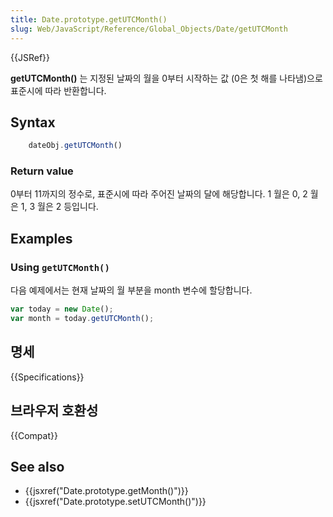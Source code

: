```yaml
---
title: Date.prototype.getUTCMonth()
slug: Web/JavaScript/Reference/Global_Objects/Date/getUTCMonth
---
```

{{JSRef}}

**getUTCMonth()** 는 지정된 날짜의 월을 0부터 시작하는 값 (0은 첫 해를 나타냄)으로 표준시에 따라 반환합니다.

## Syntax

```js
    dateObj.getUTCMonth()
```

### Return value

0부터 11까지의 정수로, 표준시에 따라 주어진 날짜의 달에 해당합니다. 1 월은 0, 2 월은 1, 3 월은 2 등입니다.

## Examples

### Using `getUTCMonth()`

다음 예제에서는 현재 날짜의 월 부분을 month 변수에 할당합니다.

```js
var today = new Date();
var month = today.getUTCMonth();
```

## 명세

{{Specifications}}

## 브라우저 호환성

{{Compat}}

## See also

- {{jsxref("Date.prototype.getMonth()")}}
- {{jsxref("Date.prototype.setUTCMonth()")}}
